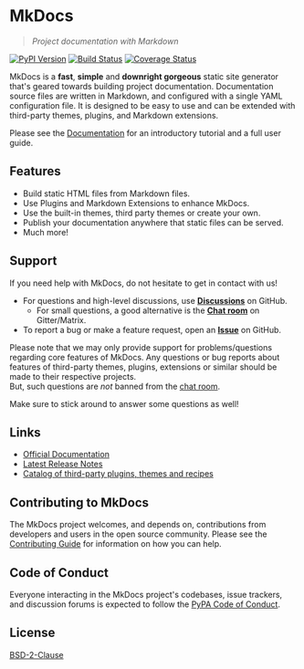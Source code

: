 # MkDocs

> *Project documentation with Markdown*

[![PyPI Version][pypi-v-image]][pypi-v-link]
[![Build Status][GHAction-image]][GHAction-link]
[![Coverage Status][codecov-image]][codecov-link]

MkDocs is a **fast**, **simple** and **downright gorgeous** static site
generator that's geared towards building project documentation. Documentation
source files are written in Markdown, and configured with a single YAML
configuration file. It is designed to be easy to use and can be extended with
third-party themes, plugins, and Markdown extensions.

Please see the [Documentation][mkdocs] for an introductory tutorial and a full
user guide.

## Features

- Build static HTML files from Markdown files.
- Use Plugins and Markdown Extensions to enhance MkDocs.
- Use the built-in themes, third party themes or create your own.
- Publish your documentation anywhere that static files can be served.
- Much more!

## Support

If you need help with MkDocs, do not hesitate to get in contact with us!

-   For questions and high-level discussions, use **[Discussions]** on GitHub.
    -   For small questions, a good alternative is the **[Chat room]** on
        Gitter/Matrix.
-   To report a bug or make a feature request, open an **[Issue]** on GitHub.

Please note that we may only provide
support for problems/questions regarding core features of MkDocs. Any
questions or bug reports about features of third-party themes, plugins,
extensions or similar should be made to their respective projects.  
But, such questions are *not* banned from the [chat room].

Make sure to stick around to answer some questions as well!

## Links

- [Official Documentation][mkdocs]
- [Latest Release Notes][release-notes]
- [Catalog of third-party plugins, themes and recipes][catalog]

## Contributing to MkDocs

The MkDocs project welcomes, and depends on, contributions from developers and
users in the open source community. Please see the [Contributing Guide] for
information on how you can help.

## Code of Conduct

Everyone interacting in the MkDocs project's codebases, issue trackers, and
discussion forums is expected to follow the [PyPA Code of Conduct].

<!-- Badges -->
[codecov-image]: https://codecov.io/github/mkdocs/mkdocs/coverage.svg?branch=master
[codecov-link]: https://codecov.io/github/mkdocs/mkdocs?branch=master
[pypi-v-image]: https://img.shields.io/pypi/v/mkdocs.svg
[pypi-v-link]: https://pypi.org/project/mkdocs/
[GHAction-image]: https://github.com/mkdocs/mkdocs/workflows/CI/badge.svg?branch=master&event=push
[GHAction-link]: https://github.com/mkdocs/mkdocs/actions?query=event%3Apush+branch%3Amaster
<!-- Links -->
[mkdocs]: https://www.mkdocs.org
[Issue]: https://github.com/mkdocs/mkdocs/issues
[Discussions]: https://github.com/mkdocs/mkdocs/discussions
[Chat room]: https://gitter.im/mkdocs/community
[release-notes]: https://www.mkdocs.org/about/release-notes/
[Contributing Guide]: https://www.mkdocs.org/about/contributing/
[PyPA Code of Conduct]: https://www.pypa.io/en/latest/code-of-conduct/
[catalog]: https://github.com/mkdocs/catalog

## License

[BSD-2-Clause](https://github.com/mkdocs/mkdocs/blob/master/LICENSE)
